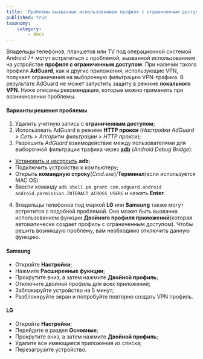 ```yaml
---
title: 'Проблемы вызванные использованием профиля с ограниченным доступом'
published: true
taxonomy:
    category:
        - docs
---
```


Владельцы телефонов, планшетов или TV под операционной системой Android 7+ могут встретиться с проблемой, вызванной использованием на устройстве **профиля с ограниченным доступом**. При наличии такого профиля **AdGuard**, как и другие приложения, использующие VPN, получает ограничения на выборочную фильтрацию VPN-трафика. В результате AdGuard не может запустить защиту в режиме **локального VPN**. Ниже описаны рекомендации, которые можно применить при возникновении проблемы.

#### Варианты решения проблемы

1. Удалить учетную запись с **ограниченным доступом**;
2. Использовать AdGuard в режиме **HTTP прокси** (*Настройки AdGuard > Сеть > Алгоритм фильтрации > HTTP прокси*);
3. Разрешить *AdGuard* взаимодействие между пользователями для выборочной фильтрации трафика через [**adb**](https://developer.android.com/studio/command-line/adb) (*Android Debug Bridge*):

- [Установить и настроить](https://www.xda-developers.com/install-adb-windows-macos-linux/) **adb**;
- Подключить устройство к компьютеру;
- Открыть **командную строку**(*Cmd.exe*)/**Терминал**(если используется MAC OS)
- Ввести команду `adb shell pm grant com.adguard.android android.permission.INTERACT_ACROSS_USERS` и нажать **Enter**.

4. Владельцы телефонов под маркой **LG** или **Samsung** также могут встретится с подобной проблемой. Она может быть вызванна  использованием функции **Двойного профиля приложений**(которая автоматически создает профиль с ограниченным доступом).
Чтобы решить возникшую проблему, вам необходимо отключить данную функцию.

#### Samsung
- Откройте **Настройки**;
- Нажмите **Расширенные фукнции**;
- Прокрутите вниз, а затем нажмите **Двойной профиль**;
- Отключите двойной профиль для всех приложений;
- Заблокируйте устройство на 5 минут;
- Разблокируйте экран и попробуйте повторно создать VPN профиль.

#### LG

- Откройте **Настройки**;
- Перейдите в раздел **Основные**;
- Прокрутите вниз, а затем нажмите **Двойной профиль**;
- Удалите все имеющиеся приложения из списка;
- Перезагрузите устройство.